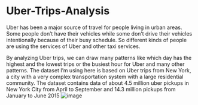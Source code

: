 # Uber-Trips-Analysis
Uber has been a major source of travel for people living in urban areas. Some people don’t have their vehicles while some don’t drive their vehicles intentionally because of their busy schedule. So different kinds of people are using the services of Uber and other taxi services.

By analyzing Uber trips, we can draw many patterns like which day has the highest and the lowest trips or the busiest hour for Uber and many other patterns. The dataset I’m using here is based on Uber trips from New York, a city with a very complex transportation system with a large residential community.  The dataset contains data of about 4.5 million uber pickups in New York City from April to September and 14.3 million pickups from January to June 2015
![image](https://user-images.githubusercontent.com/81960341/122547529-d89a9280-d04d-11eb-9119-e5d43411b284.png)
